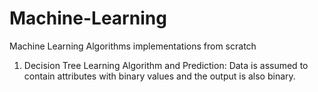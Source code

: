 # Machine-Learning

Machine Learning Algorithms implementations from scratch

1. Decision Tree Learning Algorithm and Prediction: Data is assumed to contain attributes with binary values and the output is also binary.
